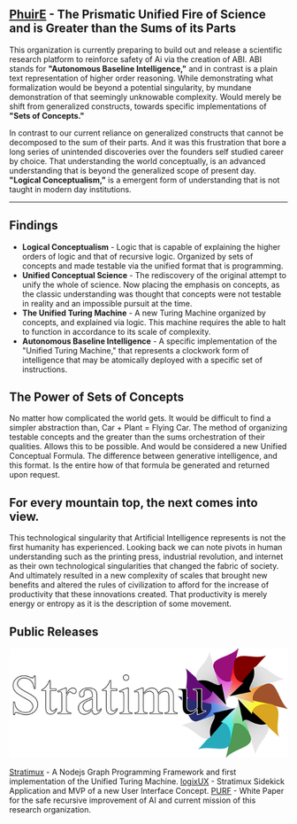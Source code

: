 ## [PhuirE](https://www.phuire.org/) - The Prismatic Unified Fire of Science and is Greater than the Sums of its Parts
This organization is currently preparing to build out and release a scientific research platform to reinforce safety of Ai via the creation of ABI.
ABI stands for **"Autonomous Baseline Intelligence,"** and in contrast is a plain text representation of higher order reasoning. 
While demonstrating what formalization would be beyond a potential singularity, by mundane demonstration of that seemingly unknowable complexity.
Would merely be shift from generalized constructs, towards specific implementations of **"Sets of Concepts."**

In contrast to our current reliance on generalized constructs that cannot be decomposed to the sum of their parts.
And it was this frustration that bore a long series of unintended discoveries over the founders self studied career by choice.
That understanding the world conceptually, is an advanced understanding that is beyond the generalized scope of present day.
**"Logical Conceptualism,"** is a emergent form of understanding that is not taught in modern day institutions.

---

## Findings
* **Logical Conceptualism** - Logic that is capable of explaining the higher orders of logic and that of recursive logic. Organized by sets of concepts and made testable via the unified format that is programming.
* **Unified Conceptual Science** - The rediscovery of the original attempt to unify the whole of science. Now placing the emphasis on concepts, as the classic understanding was thought that concepts were not testable in reality and an impossible pursuit at the time.
* **The Unified Turing Machine** - A new Turing Machine organized by concepts, and explained via logic. This machine requires the able to halt to function in accordance to its scale of complexity.
* **Autonomous Baseline Intelligence** - A specific implementation of the "Unified Turing Machine," that represents a clockwork form of intelligence that may be atomically deployed with a specific set of instructions.

## The Power of Sets of Concepts
No matter how complicated the world gets. It would be difficult to find a simpler abstraction than, Car + Plant = Flying Car. The method of organizing testable concepts and the greater than the sums orchestration of their qualities. Allows this to be possible. And would be considered a new Unified Conceptual Formula. The difference between generative intelligence, and this format. Is the entire how of that formula be generated and returned upon request.

## For every mountain top, the next comes into view.
This technological singularity that Artificial Intelligence represents is not the first humanity has experienced. Looking back we can note pivots in human understanding such as the printing press, industrial revolution, and internet as their own technological singularities that changed the fabric of society. And ultimately resulted in a new complexity of scales that brought new benefits and altered the rules of civilization to afford for the increase of productivity that these innovations created. That productivity is merely energy or entropy as it is the description of some movement.


## Public Releases
![Stratimux](https://github.com/Phuire-Research/Stratimux/blob/main/Stratimux.png?raw=true)

[Stratimux](https://github.com/Phuire-Research/Stratimux) - A Nodejs Graph Programming Framework and first implementation of the Unified Turing Machine.
[logixUX](https://github.com/Phuire-Research/logixUX) - Stratimux Sidekick Application and MVP of a new User Interface Concept.
[PURF](https://github.com/Phuire-Research/PURF) - White Paper for the safe recursive improvement of AI and current mission of this research organization.